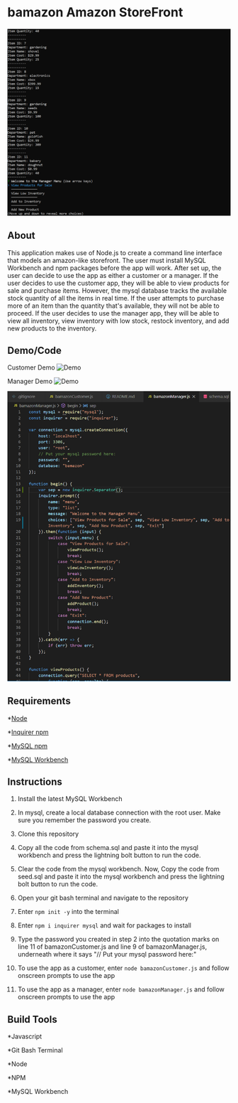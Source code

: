 # bamazon Amazon StoreFront

![Screenshot](/assets/images/screenshot.png)

## About

This application makes use of Node.js to create a command line interface that models an amazon-like storefront. The user must install MySQL Workbench and npm packages before the app will work. After set up, the user can decide to use the app as either a customer or a manager. If the user decides to use the customer app, they will be able to view products for sale and purchase items. However, the mysql database tracks the available stock quantity of all the items in real time. If the user attempts to purchase more of an item than the quantity that's available, they will not be able to proceed. If the user decides to use the manager app, they will be able to view all inventory, view inventory with low stock, restock inventory, and add new products to the inventory.

## Demo/Code

Customer Demo
![Demo](/assets/images/demo1.gif)

Manager Demo
![Demo](/assets/images/demo2.gif)

![Code](/assets/images/code.png)

## Requirements

*[Node](https://nodejs.org/en/)

*[Inquirer npm](https://www.npmjs.com/package/inquirer)

*[MySQL npm](https://www.npmjs.com/package/mysql)

*[MySQL Workbench](https://www.mysql.com/products/workbench/)

## Instructions

1. Install the latest MySQL Workbench

2. In mysql, create a local database connection with the root user. Make sure you remember the password you create.

3. Clone this repository

4. Copy all the code from schema.sql and paste it into the mysql workbench and press the lightning bolt button to run the code.

5. Clear the code from the mysql workbench. Now, Copy the code from seed.sql and paste it into the mysql workbench and press the lightning bolt button to run the code.

6. Open your git bash terminal and navigate to the repository

7. Enter ```npm init -y``` into the terminal

8. Enter ```npm i inquirer mysql``` and wait for packages to install

9. Type the password you created in step 2 into the quotation marks on line 11 of bamazonCustomer.js and line 9 of bamazonManager.js, underneath where it says "// Put your mysql password here:"

10. To use the app as a customer, enter ```node bamazonCustomer.js``` and follow onscreen prompts to use the app

11. To use the app as a manager, enter ```node bamazonManager.js``` and follow onscreen prompts to use the app

## Build Tools

*Javascript

*Git Bash Terminal

*Node

*NPM

*MySQL Workbench